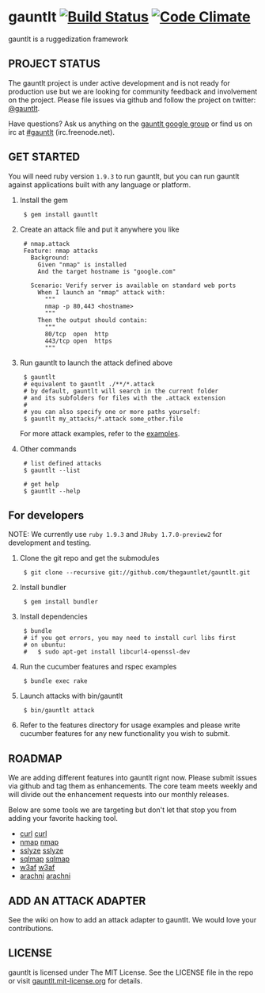 # gauntlt [![Build Status](https://secure.travis-ci.org/thegauntlet/gauntlt.png?branch=master)](http://travis-ci.org/thegauntlet/gauntlt) [![Code Climate](https://codeclimate.com/badge.png)](https://codeclimate.com/github/thegauntlet/gauntlt)

gauntlt is a ruggedization framework

## PROJECT STATUS

The gauntlt project is under active development and is not ready for production use but we are looking for community feedback and involvement on the project.  Please file issues via github and follow the project on twitter: [@gauntlt](https://twitter.com/gauntlt).

Have questions?  Ask us anything on the [gauntlt google group](http://bit.ly/gauntlt_group) or find us on irc at [#gauntlt](http://webchat.freenode.net/?channels=gauntlt) (irc.freenode.net).

## GET STARTED

You will need ruby version `1.9.3` to run gauntlt, but you can run gauntlt against applications built with any language or platform.

1. Install the gem

        $ gem install gauntlt

2. Create an attack file and put it anywhere you like

        # nmap.attack
        Feature: nmap attacks
          Background:
            Given "nmap" is installed
            And the target hostname is "google.com"

          Scenario: Verify server is available on standard web ports
            When I launch an "nmap" attack with:
              """
              nmap -p 80,443 <hostname>
              """
            Then the output should contain:
              """
              80/tcp  open  http
              443/tcp open  https
              """

3. Run gauntlt to launch the attack defined above

        $ gauntlt
        # equivalent to gauntlt ./**/*.attack
        # by default, gauntlt will search in the current folder
        # and its subfolders for files with the .attack extension
        #
        # you can also specify one or more paths yourself:
        $ gauntlt my_attacks/*.attack some_other.file


      For more attack examples, refer to the [examples](https://github.com/thegauntlet/gauntlt/tree/master/examples).

4. Other commands

        # list defined attacks
        $ gauntlt --list

        # get help
        $ gauntlt --help


## For developers

NOTE: We currently use `ruby 1.9.3` and `JRuby 1.7.0-preview2` for development and testing.

1. Clone the git repo and get the submodules

        $ git clone --recursive git://github.com/thegauntlet/gauntlt.git

2. Install bundler

        $ gem install bundler

3. Install dependencies

        $ bundle
        # if you get errors, you may need to install curl libs first
        # on ubuntu:
        #   $ sudo apt-get install libcurl4-openssl-dev


4. Run the cucumber features and rspec examples

        $ bundle exec rake

5. Launch attacks with bin/gauntlt

        $ bin/gauntlt attack

5. Refer to the features directory for usage examples and please write cucumber features for any new functionality you wish to submit.


## ROADMAP

We are adding different features into gauntlt rignt now.  Please submit issues via github and tag them as enhancements.  The core team meets weekly and will divide out the enhancement requests into our monthly releases.

Below are some tools we are targeting but don't let that stop you from adding your favorite hacking tool.

  * [curl] [curl]
  * [nmap] [nmap]
  * [sslyze] [sslyze]
  * [sqlmap] [sqlmap]
  * [w3af] [w3af]
  * [arachni] [arachni]


## ADD AN ATTACK ADAPTER

See the wiki on how to add an attack adapter to gauntlt. We would love your contributions.

## LICENSE

gauntlt is licensed under The MIT License. See the LICENSE file in the repo or visit [gauntlt.mit-license.org](http://gauntlt.mit-license.org/) for details.

[curl]: http://curl.haxx.se
[nmap]: http://nmap.org
[sslyze]: https://github.com/iSECPartners/sslyze
[w3af]: http://w3af.sourceforge.net
[sqlmap]: http://sqlmap.org
[arachni]: http://arachni-scanner.com
